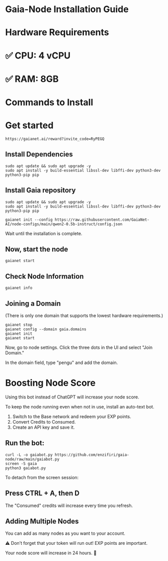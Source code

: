 # Gaia-Node Installation Guide

# Hardware Requirements
# ✅ CPU: 4 vCPU
# ✅ RAM: 8GB

# Commands to Install

# Get started 
```console
https://gaianet.ai/reward?invite_code=RyPEGQ
```

## Install Dependencies
```console
sudo apt update && sudo apt upgrade -y
sudo apt install -y build-essential libssl-dev libffi-dev python3-dev python3-pip pip
```
## Install Gaia repository
```console
sudo apt update && sudo apt upgrade -y
sudo apt install -y build-essential libssl-dev libffi-dev python3-dev python3-pip pip
```
```console
gaianet init --config https://raw.githubusercontent.com/GaiaNet-AI/node-configs/main/qwen2-0.5b-instruct/config.json
```
Wait until the installation is complete.

## Now, start the node
```console
gaianet start
```

## Check Node Information
```console
gaianet info
```

## Joining a Domain
(There is only one domain that supports the lowest hardware requirements.)
```console
gaianet stop
gaianet config --domain gaia.domains
gaianet init
gaianet start
```
Now, go to node settings.
Click the three dots in the UI and select "Join Domain."

In the domain field, type "pengu" and add the domain.


# Boosting Node Score
Using this bot instead of ChatGPT will increase your node score.

To keep the node running even when not in use, install an auto-text bot.

1. Switch to the Base network and redeem your EXP points.
2. Convert Credits to Consumed.
3. Create an API key and save it.
   
## Run the bot:
```console
curl -L -o gaiabot.py https://github.com/enzifiri/gaia-node/raw/main/gaiabot.py
screen -S gaia
python3 gaiabot.py
```
To detach from the screen session:
## Press CTRL + A, then D

The "Consumed" credits will increase every time you refresh.

## Adding Multiple Nodes
You can add as many nodes as you want to your account.

⚠ Don’t forget that your token will run out! EXP points are important.

Your node score will increase in 24 hours. 🚀

